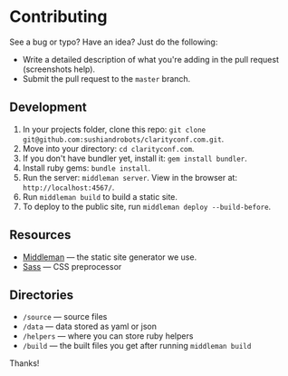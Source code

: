 # Contributing 
See a bug or typo? Have an idea? Just do the following:

* Write a detailed description of what you're adding in the pull request
  (screenshots help).
* Submit the pull request to the `master` branch.

## Development
1. In your projects folder, clone this repo: `git clone git@github.com:sushiandrobots/clarityconf.com.git`.
2. Move into your directory: `cd clarityconf.com`.
3. If you don't have bundler yet, install it: `gem install bundler`.
4. Install ruby gems: `bundle install`.
5. Run the server: `middleman server`. View in the browser at: `http://localhost:4567/`.
6. Run `middleman build` to build a static site.
7. To deploy to the public site, run `middleman deploy --build-before`.

## Resources
* [Middleman](https://middlemanapp.com/) — the static site generator we use.
* [Sass](http://sass-lang.com) — CSS preprocessor

## Directories
* `/source` — source files
* `/data` — data stored as yaml or json
* `/helpers` — where you can store ruby helpers
* `/build` — the built files you get after running `middleman build`

Thanks!
